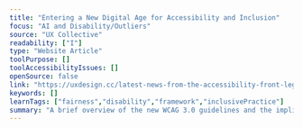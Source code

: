 ```yaml
---
title: "Entering a New Digital Age for Accessibility and Inclusion"
focus: "AI and Disability/Outliers"
source: "UX Collective"
readability: ["I"]
type: "Website Article"
toolPurpose: []
toolAccessibilityIssues: []
openSource: false
link: "https://uxdesign.cc/latest-news-from-the-accessibility-front-legal-and-standards-landscape-5cc0938b3b28"
keywords: []
learnTags: ["fairness","disability","framework","inclusivePractice"]
summary: "A brief overview of the new WCAG 3.0 guidelines and the implications for Ontarians and Ontario businesses.  "
---
```


